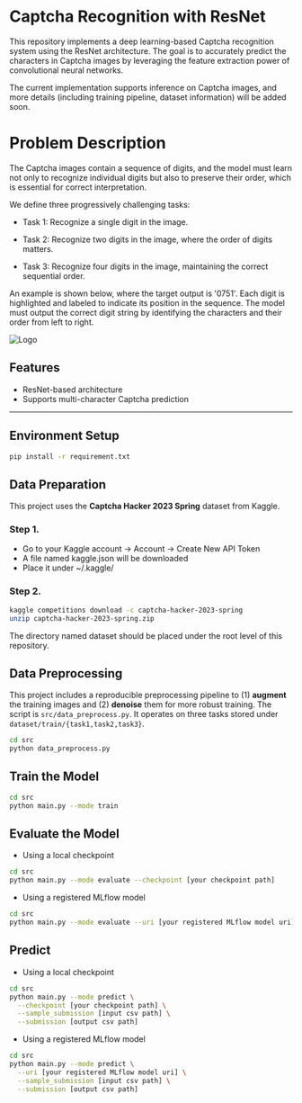 # Captcha Recognition with ResNet

This repository implements a deep learning-based Captcha recognition system using the ResNet architecture. The goal is to accurately predict the characters in Captcha images by leveraging the feature extraction power of convolutional neural networks.

The current implementation supports inference on Captcha images, and more details (including training pipeline, dataset information) will be added soon.
# Problem Description
The Captcha images contain a sequence of digits, and the model must learn not only to recognize individual digits but also to preserve their order, which is essential for correct interpretation.

We define three progressively challenging tasks:

- Task 1: Recognize a single digit in the image.

- Task 2: Recognize two digits in the image, where the order of digits matters.

- Task 3: Recognize four digits in the image, maintaining the correct sequential order.

An example is shown below, where the target output is '0751'. Each digit is highlighted and labeled to indicate its position in the sequence. The model must output the correct digit string by identifying the characters and their order from left to right.

![Logo](https://i.postimg.cc/fy9TB6cr/2025-07-30-3-56-10.png)

## Features
- ResNet-based architecture
- Supports multi-character Captcha prediction

---
## Environment Setup
```bash
pip install -r requirement.txt
```
## Data Preparation 
This project uses the **Captcha Hacker 2023 Spring** dataset from Kaggle.
### Step 1. 
- Go to your Kaggle account → Account → Create New API Token
- A file named kaggle.json will be downloaded
- Place it under ~/.kaggle/
### Step 2. 
```bash
kaggle competitions download -c captcha-hacker-2023-spring
unzip captcha-hacker-2023-spring.zip
```
The directory named dataset should be placed under the root level of this repository.

## Data Preprocessing

This project includes a reproducible preprocessing pipeline to (1) **augment** the training images and (2) **denoise** them for more robust training. The script is `src/data_preprocess.py`. It operates on three tasks stored under `dataset/train/{task1,task2,task3}`.
```bash
cd src
python data_preprocess.py
```

## Train the Model
```bash
cd src
python main.py --mode train
```

## Evaluate the Model
- Using a local checkpoint
```bash
cd src
python main.py --mode evaluate --checkpoint [your checkpoint path]
```
- Using a registered MLflow model
```bash
cd src
python main.py --mode evaluate --uri [your registered MLflow model uri]
```

## Predict
- Using a local checkpoint
```bash
cd src
python main.py --mode predict \
  --checkpoint [your checkpoint path] \
  --sample_submission [input csv path] \
  --submission [output csv path]

```

- Using a registered MLflow model
```bash
cd src
python main.py --mode predict \
  --uri [your registered MLflow model uri] \
  --sample_submission [input csv path] \
  --submission [output csv path]

```


